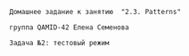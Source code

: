 ```Домашнее задание к занятию  "2.3. Patterns"```

```группа QAMID-42 Елена Семенова```

```Задача №2: тестовый режим ```


